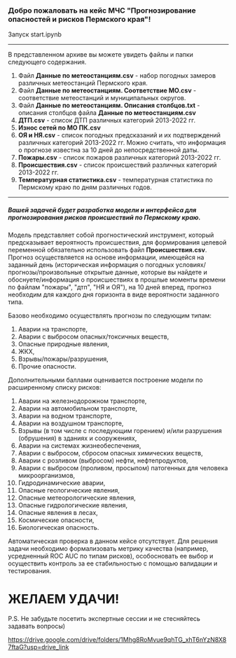 ### Добро пожаловать на кейс МЧС "Прогнозирование опасностей и рисков Пермского края"!
Запуск start.ipynb

*** 
В представленном архиве вы можете увидеть файлы и папки следующего содержания.

1. Файл **Данные по метеостанциям.csv** - набор погодных замеров различных метеостанций Пермского края.
2. Файл **Данные по метеостанциям. Соответствие МО.csv** - соответствие метеостанций и муниципальных округов.
3. Файл **Данные по метеостанциям. Описания столбцов.txt** - описания столбцов файла **Данные по метеостанциям.csv**
4. **ДТП.csv** - список ДТП различных категорий 2013-2022 гг.
5. **Износ сетей по МО ПК.csv**
6. **ОЯ и НЯ.csv** - список погодных предсказаний и их подтверждений различных категорий 2013-2022 гг. Можно считать, что информация о прогнозе известна за 10 дней до непосредственной даты. 
7. **Пожары.csv** - список пожаров различных категорий 2013-2022 гг.
8. **Происшествия.csv** - список происшествий различных категорий 2013-2022 гг.
9. **Температурная статистика.csv** - температурная статистика по Пермскому краю по дням различных годов.

***

##### Вашей задачей будет разработка модели и интерфейса для прогнозирования рисков происшествий по Пермскому краю.

Модель представляет собой прогностический инструмент, который предсказывает вероятность происшествия, для формирования целевой переменной обязательно использовать файл **Происшествия.csv**. Прогноз осуществляется на основе информации, имеющейся на заданный день (историческая информация о погодных условиях/прогнозы/произвольные открытые данные, которые вы найдете и обоснуете/информация о происшествиях в прошлые моменты времени по файлам "пожары", "дтп", "НЯ и ОЯ"), на 10 дней вперед, прогноз необходим для каждого дня горизонта в виде вероятности заданного типа. 

Базово необходимо осуществлять прогнозы по следующим типам:
1. Аварии на транспорте,
2. Аварии с выбросом опасных/токсичных веществ,
3. Опасные природные явления,
4. ЖКХ,
5. Взрывы/пожары/разрушения,
6. Прочие опасности.

Дополнительными баллами оценивается построение модели по расширенному списку рисков:
1. Аварии на железнодорожном транспорте,
2. Аварии на автомобильном транспорте,
3. Аварии на водном транспорте,
4. Аварии на воздушном транспорте,
5. Взрывы (в том числе с последующим горением) и/или разрушения (обрушения) в зданиях и сооружениях,
6. Аварии на системах жизнеобеспечения,
7. Аварии с выбросом, сбросом опасных химических веществ,
8. Аварии с розливом (выбросом) нефти, нефтепродуктов,
9. Аварии с выбросом (проливом, просыпом) патогенных для человека микроорганизмов,
10. Гидродинамические аварии,
11. Опасные геологические явления, 
12. Опасные метеорологические явления, 
13. Опасные гидрологические явления,
14. Опасные явления в лесах,
15. Космические опасности,
16. Биологическая опасность.

Автоматическая проверка в данном кейсе отсутствует. Для решения задачи необходимо формализовать метрику качества (например, усредненный ROC AUC по типам рисков), особосновать ее выбор и осуществить контроль за ее стабильностью с помощью валидации и тестирования. 

# ЖЕЛАЕМ УДАЧИ!

P.S. Не забудьте посетить экспертные сессии и не стесняйтесь задавать вопросы)

https://drive.google.com/drive/folders/1Mhg8RoMvue9qhTG_xhT6nYzN8X87ftaG?usp=drive_link
